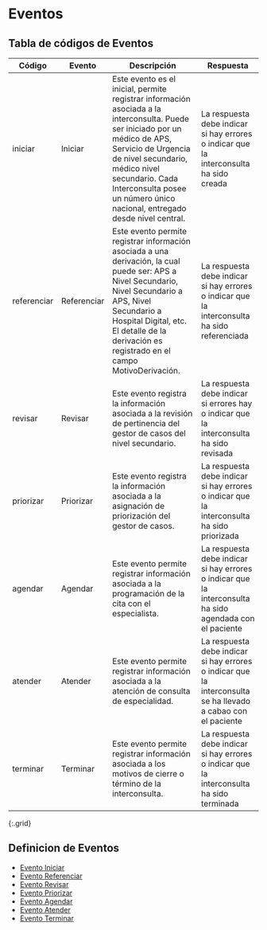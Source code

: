 # Eventos

## Tabla de códigos de Eventos

| Código | Evento| Descripción | Respuesta |
|--------|-------|-------------|-----------|
| iniciar | Iniciar| Este evento es el inicial, permite registrar información asociada a la interconsulta. Puede ser iniciado por un médico de APS, Servicio de Urgencia de nivel secundario, médico nivel secundario. Cada Interconsulta posee un número único nacional, entregado desde nivel central. | La respuesta debe indicar si hay errores o indicar que la interconsulta ha sido creada |
| referenciar | Referenciar | Este evento permite registrar información asociada a una derivación, la cual puede ser: APS a Nivel Secundario, Nivel Secundario a APS, Nivel Secundario a Hospital Digital, etc. El detalle de la derivación es registrado en el campo MotivoDerivación. | La respuesta debe indicar si hay errores o indicar que la interconsulta ha sido referenciada |
| revisar | Revisar | Este evento registra la información asociada a la revisión de pertinencia del gestor de casos del nivel secundario. | La respuesta debe indicar si errores hay o indicar que la interconsulta ha sido revisada |
| priorizar | Priorizar | Este evento registra la información asociada a la asignación de priorización del gestor de casos. | La respuesta debe indicar si hay errores o indicar que la interconsulta ha sido priorizada |
| agendar | Agendar | Este evento permite registrar información asociada a la programación de la cita con el especialista.| La respuesta debe indicar si hay errores o indicar que la interconsulta ha sido agendada con el paciente |
| atender | Atender | Este evento permite registrar información asociada a la atención de consulta de especialidad. | La respuesta debe indicar si hay errores o indicar que la interconsulta se ha llevado a cabao con el paciente |
| terminar | Terminar | Este evento permite registrar información asociada a los motivos de cierre o término de la interconsulta. | La respuesta debe indicar si hay errores o indicar que la interconsulta ha sido terminada |
{:.grid}

## Definicion de Eventos

* [Evento Iniciar](EventoIniciar.html)
* [Evento Referenciar](EventoReferenciar.html)
* [Evento Revisar](EventoRevisar.html)
* [Evento Priorizar](EventoPriorizar.html)
* [Evento Agendar](EventoAgendar.html)
* [Evento Atender](EventoAtender.html)
* [Evento Terminar](EventoTerminar.html)

